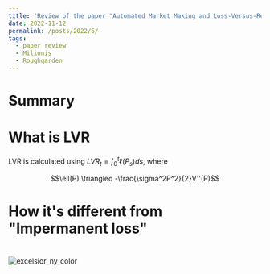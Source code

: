 ```yaml
---
title: 'Review of the paper "Automated Market Making and Loss-Versus-Rebalancing"'
date: 2022-11-12
permalink: /posts/2022/5/
tags:
  - paper review
  - Milionis
  - Roughgarden
---
```


# Summary

# What is LVR

LVR is calculated using $LVR_t = \int_0^t \ell(P_s)ds$, where 

$$\ell(P) \triangleq -\frac{\sigma^2P^2}{2}V''(P)$$

# How it's different from "Impermanent loss"


# 

![excelsior_ny_color](https://i.imgur.com/Q3okiVX.jpg)
<!-- ![excelsior_ny_bw](/assets/excelsior_ny_bw.jpeg) -->

